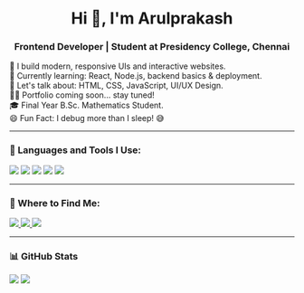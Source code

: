 
<h1 align="center">Hi 👋, I'm Arulprakash</h1>
<h3 align="center">Frontend Developer | Student at Presidency College, Chennai</h3>

<p align="left">🚀 I build modern, responsive UIs and interactive websites.<br>
🌱 Currently learning: React, Node.js, backend basics & deployment.<br>
💬 Let's talk about: HTML, CSS, JavaScript, UI/UX Design.<br>
👨‍💻 Portfolio coming soon... stay tuned!<br>
🎓 Final Year B.Sc. Mathematics Student.<br>
😄 Fun Fact: I debug more than I sleep! 😅
</p>

---

### 🚀 Languages and Tools I Use:
<p align="left">
  <img src="https://img.shields.io/badge/HTML5-E34F26?style=for-the-badge&logo=html5&logoColor=white"/>
  <img src="https://img.shields.io/badge/CSS3-1572B6?style=for-the-badge&logo=css3&logoColor=white"/>
  <img src="https://img.shields.io/badge/Tailwind_CSS-06B6D4?style=for-the-badge&logo=tailwind-css&logoColor=white"/>
  <img src="https://img.shields.io/badge/JavaScript-F7DF1E?style=for-the-badge&logo=javascript&logoColor=black"/>
  <img src="https://img.shields.io/badge/UI/UX-Design-FF69B4?style=for-the-badge&logo=figma&logoColor=white"/>
</p>

---

### 🔗 Where to Find Me:
<p align="left">
  <a href="https://www.linkedin.com/in/arul-prakash-s2004" target="_blank">
    <img src="https://img.shields.io/badge/LinkedIn-Profile-blue?style=for-the-badge&logo=linkedin"/>
  </a>
  <a href="mailto:arulprakashs2710@gmail.com" target="_blank">
    <img src="https://img.shields.io/badge/Gmail-Email-red?style=for-the-badge&logo=gmail"/>
  </a>
  <a href="https://github.com/Arrulprakash" target="_blank">
    <img src="https://img.shields.io/badge/GitHub-Profile-black?style=for-the-badge&logo=github"/>
  </a>
</p>

---

### 📊 GitHub Stats
<p align="left">
  <img src="https://github-readme-stats.vercel.app/api?username=Arrulprakash&show_icons=true&theme=radical"/>
  <img src="https://github-readme-stats.vercel.app/api/top-langs/?username=Arrulprakash&layout=compact&theme=tokyonight"/>
</p>

